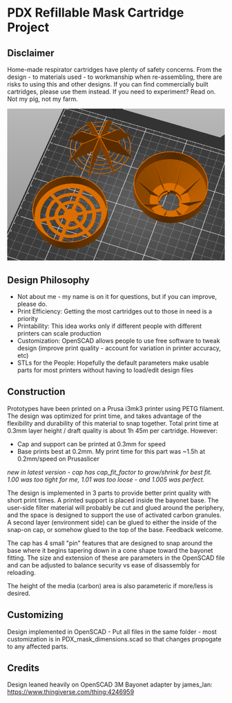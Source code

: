 # PDX Refillable Mask Cartridge Project

## Disclaimer
Home-made respirator cartridges have plenty of safety concerns.  From the design - to materials used - to workmanship when re-assembling, there are risks to using this and other designs.  If you can find commercially built cartridges, please use them instead.  If you need to experiment?  Read on.  Not my pig, not my farm.

![components](/cartridge_components.PNG)

## Design Philosophy
- Not about me - my name is on it for questions, but if you can improve, please do.  
- Print Efficiency: Getting the most cartridges out to those in need is a priority
- Printability: This idea works only if different people with different printers can scale production
- Customization: OpenSCAD allows people to use free software to tweak design (improve print quality - account for variation in printer accuracy, etc)
- STLs for the People: Hopefully the default parameters make usable parts for most printers without having to load/edit design files

## Construction
Prototypes have been printed on a Prusa i3mk3 printer using PETG filament.  The design was optimized for print time, and takes advantage of the flexibility and durability of this material to snap together.  Total print time at 0.3mm layer height / draft quality is about 1h 45m per cartridge.  However:

- Cap and support can be printed at 0.3mm for speed
- Base prints best at 0.2mm.  My print time for this part was ~1.5h at 0.2mm/speed on Prusaslicer

*new in latest version - cap has cap_fit_factor to grow/shrink for best fit.  1.00 was too tight for me, 1.01 was too loose - and 1.005 was perfect.*

The design is implemented in 3 parts to provide better print quality with short print times.  A printed support is placed inside the bayonet base.  The user-side filter material will probably be cut and glued around the periphery, and the space is designed to support the use of activated carbon granules.  A second layer (environment side) can be glued to either the inside of the snap-on cap, or somehow glued to the top of the base.  Feedback welcome.

The cap has 4 small "pin" features that are designed to snap around the base where it begins tapering down in a cone shape toward the bayonet fitting.  The size and extension of these are parameters in the OpenSCAD file and can be adjusted to balance security vs ease of disassembly for reloading.  

The height of the media (carbon) area is also parameteric if more/less is desired. 

## Customizing
Design implemented in OpenSCAD - Put all files in the same folder - most customization is in PDX_mask_dimensions.scad so that changes propogate to any affected parts.  

## Credits
Design leaned heavily on OpenSCAD 3M Bayonet adapter by james_lan: https://www.thingiverse.com/thing:4246959
